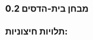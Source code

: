 <h1> מבחן בית-הדסים 0.2<h1>
<p>תלויות חיצוניות:<p>
<picture>
  <source srcset="https://user-images.githubusercontent.com/25423296/163456776-7f95b81a-f1ed-45f7-b7ab-8fa810d529fa.png">
<picture>





